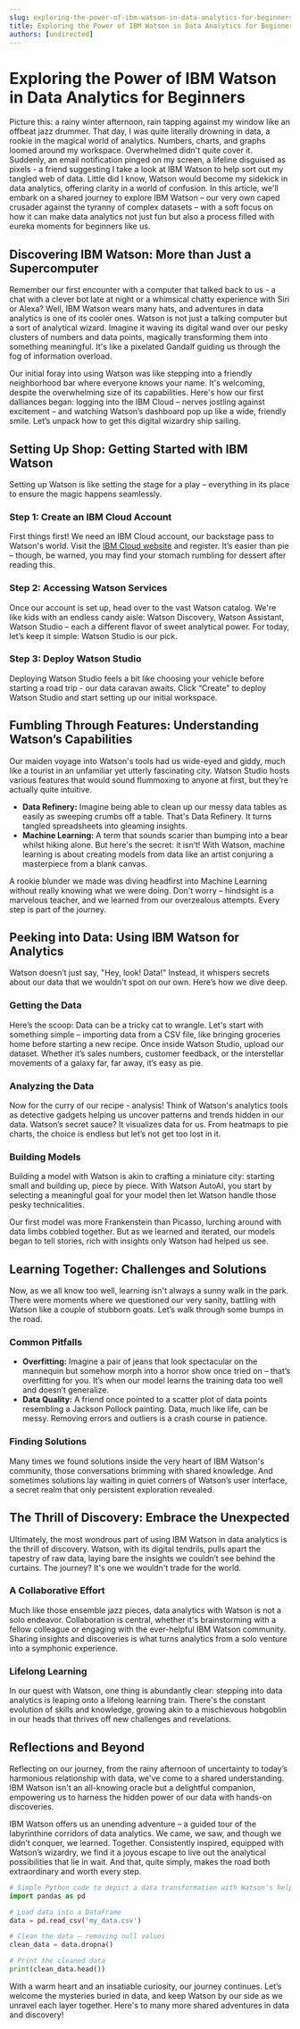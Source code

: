 ```yaml
---
slug: exploring-the-power-of-ibm-watson-in-data-analytics-for-beginners
title: Exploring the Power of IBM Watson in Data Analytics for Beginners
authors: [undirected]
---
```



# Exploring the Power of IBM Watson in Data Analytics for Beginners

Picture this: a rainy winter afternoon, rain tapping against my window like an offbeat jazz drummer. That day, I was quite literally drowning in data, a rookie in the magical world of analytics. Numbers, charts, and graphs loomed around my workspace. Overwhelmed didn't quite cover it. Suddenly, an email notification pinged on my screen, a lifeline disguised as pixels - a friend suggesting I take a look at IBM Watson to help sort out my tangled web of data. Little did I know, Watson would become my sidekick in data analytics, offering clarity in a world of confusion. In this article, we'll embark on a shared journey to explore IBM Watson – our very own caped crusader against the tyranny of complex datasets – with a soft focus on how it can make data analytics not just fun but also a process filled with eureka moments for beginners like us.

## Discovering IBM Watson: More than Just a Supercomputer

Remember our first encounter with a computer that talked back to us - a chat with a clever bot late at night or a whimsical chatty experience with Siri or Alexa? Well, IBM Watson wears many hats, and adventures in data analytics is one of its cooler ones. Watson is not just a talking computer but a sort of analytical wizard. Imagine it waving its digital wand over our pesky clusters of numbers and data points, magically transforming them into something meaningful. It's like a pixelated Gandalf guiding us through the fog of information overload.

Our initial foray into using Watson was like stepping into a friendly neighborhood bar where everyone knows your name. It's welcoming, despite the overwhelming size of its capabilities. Here's how our first dalliances began: logging into the IBM Cloud – nerves jostling against excitement – and watching Watson’s dashboard pop up like a wide, friendly smile. Let’s unpack how to get this digital wizardry ship sailing.

## Setting Up Shop: Getting Started with IBM Watson

Setting up Watson is like setting the stage for a play – everything in its place to ensure the magic happens seamlessly.

### Step 1: Create an IBM Cloud Account

First things first! We need an IBM Cloud account, our backstage pass to Watson's world. Visit the [IBM Cloud website](https://www.ibm.com/cloud) and register. It’s easier than pie – though, be warned, you may find your stomach rumbling for dessert after reading this.

### Step 2: Accessing Watson Services

Once our account is set up, head over to the vast Watson catalog. We're like kids with an endless candy aisle: Watson Discovery, Watson Assistant, Watson Studio – each a different flavor of sweet analytical power. For today, let’s keep it simple: Watson Studio is our pick.

### Step 3: Deploy Watson Studio

Deploying Watson Studio feels a bit like choosing your vehicle before starting a road trip - our data caravan awaits. Click “Create” to deploy Watson Studio and start setting up our initial workspace.

## Fumbling Through Features: Understanding Watson’s Capabilities

Our maiden voyage into Watson's tools had us wide-eyed and giddy, much like a tourist in an unfamiliar yet utterly fascinating city. Watson Studio hosts various features that would sound flummoxing to anyone at first, but they’re actually quite intuitive.

- **Data Refinery:** Imagine being able to clean up our messy data tables as easily as sweeping crumbs off a table. That's Data Refinery. It turns tangled spreadsheets into gleaming insights. 
- **Machine Learning:** A term that sounds scarier than bumping into a bear whilst hiking alone. But here's the secret: it isn’t! With Watson, machine learning is about creating models from data like an artist conjuring a masterpiece from a blank canvas.

A rookie blunder we made was diving headfirst into Machine Learning without really knowing what we were doing. Don't worry – hindsight is a marvelous teacher, and we learned from our overzealous attempts. Every step is part of the journey.

## Peeking into Data: Using IBM Watson for Analytics

Watson doesn’t just say, "Hey, look! Data!" Instead, it whispers secrets about our data that we wouldn't spot on our own. Here’s how we dive deep.

### Getting the Data

Here’s the scoop: Data can be a tricky cat to wrangle. Let's start with something simple – importing data from a CSV file, like bringing groceries home before starting a new recipe. Once inside Watson Studio, upload our dataset. Whether it’s sales numbers, customer feedback, or the interstellar movements of a galaxy far, far away, it’s easy as pie.

### Analyzing the Data

Now for the curry of our recipe - analysis! Think of Watson's analytics tools as detective gadgets helping us uncover patterns and trends hidden in our data. Watson’s secret sauce? It visualizes data for us. From heatmaps to pie charts, the choice is endless but let’s not get too lost in it.

### Building Models

Building a model with Watson is akin to crafting a miniature city: starting small and building up, piece by piece. With Watson AutoAI, you start by selecting a meaningful goal for your model then let Watson handle those pesky technicalities. 

Our first model was more Frankenstein than Picasso, lurching around with data limbs cobbled together. But as we learned and iterated, our models began to tell stories, rich with insights only Watson had helped us see.

## Learning Together: Challenges and Solutions

Now, as we all know too well, learning isn't always a sunny walk in the park. There were moments where we questioned our very sanity, battling with Watson like a couple of stubborn goats. Let’s walk through some bumps in the road.

### Common Pitfalls

- **Overfitting:** Imagine a pair of jeans that look spectacular on the mannequin but somehow morph into a horror show once tried on – that’s overfitting for you. It’s when our model learns the training data too well and doesn’t generalize.
- **Data Quality:** A friend once pointed to a scatter plot of data points resembling a Jackson Pollock painting. Data, much like life, can be messy. Removing errors and outliers is a crash course in patience.

### Finding Solutions

Many times we found solutions inside the very heart of IBM Watson's community, those conversations brimming with shared knowledge. And sometimes solutions lay waiting in quiet corners of Watson’s user interface, a secret realm that only persistent exploration revealed.

## The Thrill of Discovery: Embrace the Unexpected

Ultimately, the most wondrous part of using IBM Watson in data analytics is the thrill of discovery. Watson, with its digital tendrils, pulls apart the tapestry of raw data, laying bare the insights we couldn’t see behind the curtains. The journey? It's one we wouldn't trade for the world.

### A Collaborative Effort

Much like those ensemble jazz pieces, data analytics with Watson is not a solo endeavor. Collaboration is central, whether it's brainstorming with a fellow colleague or engaging with the ever-helpful IBM Watson community. Sharing insights and discoveries is what turns analytics from a solo venture into a symphonic experience.

### Lifelong Learning

In our quest with Watson, one thing is abundantly clear: stepping into data analytics is leaping onto a lifelong learning train. There's the constant evolution of skills and knowledge, growing akin to a mischievous hobgoblin in our heads that thrives off new challenges and revelations. 

## Reflections and Beyond

Reflecting on our journey, from the rainy afternoon of uncertainty to today’s harmonious relationship with data, we've come to a shared understanding. IBM Watson isn't an all-knowing oracle but a delightful companion, empowering us to harness the hidden power of our data with hands-on discoveries.

IBM Watson offers us an unending adventure – a guided tour of the labyrinthine corridors of data analytics. We came, we saw, and though we didn’t conquer, we learned. Together. Consistently inspired, equipped with Watson’s wizardry, we find it a joyous escape to live out the analytical possibilities that lie in wait. And that, quite simply, makes the road both extraordinary and worth every step.

```python
# Simple Python code to depict a data transformation with Watson's help
import pandas as pd

# Load data into a DataFrame
data = pd.read_csv('my_data.csv')

# Clean the data – removing null values
clean_data = data.dropna()

# Print the cleaned data
print(clean_data.head())
```

With a warm heart and an insatiable curiosity, our journey continues. Let’s welcome the mysteries buried in data, and keep Watson by our side as we unravel each layer together. Here's to many more shared adventures in data and discovery!